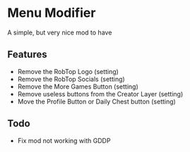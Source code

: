 # Menu Modifier
A simple, but very nice mod to have

## Features
- Remove the RobTop Logo (setting)
- Remove the RobTop Socials (setting)
- Remove the More Games Button (setting)
- Remove useless buttons from the Creator Layer (setting)
- Move the Profile Button or Daily Chest button (setting)

## Todo
- Fix mod not working with GDDP